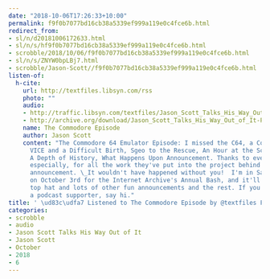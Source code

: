 ```yaml
---
date: "2018-10-06T17:26:33+10:00"
permalink: f9f0b7077bd16cb38a5339ef999a119e0c4fce6b.html
redirect_from:
- sl/n/d20181006172633.html
- sl/n/s/hf9f0b7077bd16cb38a5339ef999a119e0c4fce6b.html
- scrobble/2018/10/06/f9f0b7077bd16cb38a5339ef999a119e0c4fce6b.html
- sl/n/s/ZNYW0bpLBj7.html
- scrobble/Jason-Scott//f9f0b7077bd16cb38a5339ef999a119e0c4fce6b.html
listen-of:
  h-cite:
    url: http://textfiles.libsyn.com/rss
    photo: ""
    audio:
    - http://traffic.libsyn.com/textfiles/Jason_Scott_Talks_His_Way_Out_of_It_-_Episode_40.mp3?dest-id=574323
    - http://archive.org/download/Jason_Scott_Talks_His_Way_Out_of_It-Podcast-by-Jason_Scott/The_Commodore_Episode.mp3
    name: The Commodore Episode
    author: Jason Scott
    content: "The Commodore 64 Emulator Episode: I missed the C64, a Commodore Announcement,
      VICE and a Difficult Birth, Sgeo to the Rescue, An Hour at the Scollans, Demoscene,
      A Depth of History, What Happens Upon Announcement. Thanks to everyone, Sgeo
      especially, for all the work they've put into the project behind this episode's
      announcement. \_It wouldn't have happened without you!  I'm in San Francisco
      on October 3rd for the Internet Archive's Annual Bash, and it'll be me and a
      top hat and lots of other fun announcements and the rest. If you visit and you're
      a podcast supporter, say hi."
title: ' \ud83c\udfa7 Listened to The Commodore Episode by @textfiles From #JasonScottTalksHisWayOutofIt'
categories:
- scrobble
- audio
- Jason Scott Talks His Way Out of It
- Jason Scott
- October
- 2018
- 6
---
```


